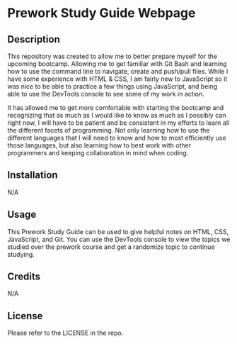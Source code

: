 # Prework Study Guide Webpage

## Description

This repository was created to allow me to better prepare myself for the upcoming bootcamp. Allowing me to get familiar with Git Bash and learning how to use the command line to navigate, create and push/pull files. While I have some experience with HTML & CSS, I am fairly new to JavaScript so it was nice to be able to practice a few things using JavaScript, and being able to use the DevTools console to see some of my work in action.
 
It has allowed me to get more comfortable with starting the bootcamp and recognizing that as much as I would like to know as much as I possibly can right now, I will have to be patient and be consistent in my efforts to learn all the different facets of programming. Not only learning how to use the different languages that I will need to know and how to most efficiently use those languages, but also learning how to best work with other programmers and keeping collaboration in mind when coding.

## Installation

N/A

## Usage

This Prework Study Guide can be used to give helpful notes on HTML, CSS, JavaScript, and Git. You can use the DevTools console to view the topics we studied over the prework course and get a randomize topic to continue studying. 


## Credits

N/A

## License

Please refer to the LICENSE in the repo.
